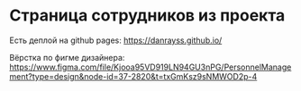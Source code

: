 # Страница сотрудников из проекта

Есть деплой на github pages: https://danrayss.github.io/

Вёрстка по фигме дизайнера: https://www.figma.com/file/Kjooa95VD919LN94GU3nPG/PersonnelManagement?type=design&node-id=37-2820&t=txGmKsz9sNMWOD2p-4 <br>

